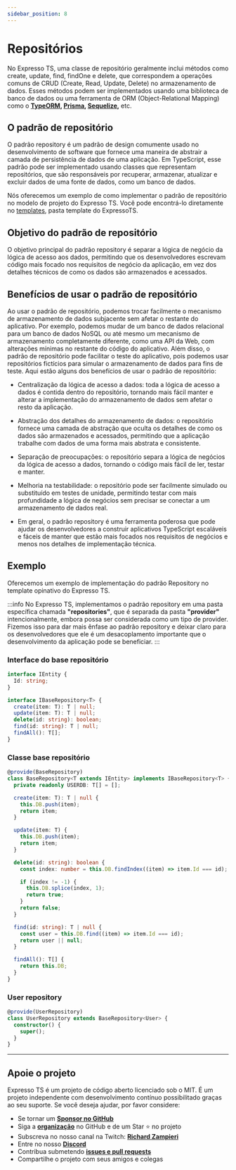 ```yaml
---
sidebar_position: 8
---
```


# Repositórios

No Expresso TS, uma classe de repositório geralmente inclui métodos como create, update, find, findOne e delete, que correspondem a operações comuns de CRUD (Create, Read, Update, Delete) no armazenamento de dados. Esses métodos podem ser implementados usando uma biblioteca de banco de dados ou uma ferramenta de ORM (Object-Relational Mapping) como o **[TypeORM](https://typeorm.io/), [Prisma](https://www.prisma.io/), [Sequelize](https://sequelize.org/),** etc.

## O padrão de repositório

O padrão repository é um padrão de design comumente usado no desenvolvimento de software que fornece uma maneira de abstrair a camada de persistência de dados de uma aplicação. Em TypeScript, esse padrão pode ser implementado usando classes que representam repositórios, que são responsáveis por recuperar, armazenar, atualizar e excluir dados de uma fonte de dados, como um banco de dados.

Nós oferecemos um exemplo de como implementar o padrão de repositório no modelo de projeto do Expresso TS. Você pode encontrá-lo diretamente no [templates](https://github.com/expressots/expressots/tree/main/templates), pasta template do ExpressoTS.

## Objetivo do padrão de repositório

O objetivo principal do padrão repository é separar a lógica de negócio da lógica de acesso aos dados, permitindo que os desenvolvedores escrevam código mais focado nos requisitos de negócio da aplicação, em vez dos detalhes técnicos de como os dados são armazenados e acessados.

## Benefícios de usar o padrão de repositório

Ao usar o padrão de repositório, podemos trocar facilmente o mecanismo de armazenamento de dados subjacente sem afetar o restante do aplicativo. Por exemplo, podemos mudar de um banco de dados relacional para um banco de dados NoSQL ou até mesmo um mecanismo de armazenamento completamente diferente, como uma API da Web, com alterações mínimas no restante do código do aplicativo. Além disso, o padrão de repositório pode facilitar o teste do aplicativo, pois podemos usar repositórios fictícios para simular o armazenamento de dados para fins de teste. Aqui estão alguns dos benefícios de usar o padrão de repositório:

- Centralização da lógica de acesso a dados: toda a lógica de acesso a dados é contida dentro do repositório, tornando mais fácil manter e alterar a implementação do armazenamento de dados sem afetar o resto da aplicação.

- Abstração dos detalhes do armazenamento de dados: o repositório fornece uma camada de abstração que oculta os detalhes de como os dados são armazenados e acessados, permitindo que a aplicação trabalhe com dados de uma forma mais abstrata e consistente.

- Separação de preocupações: o repositório separa a lógica de negócios da lógica de acesso a dados, tornando o código mais fácil de ler, testar e manter.

- Melhoria na testabilidade: o repositório pode ser facilmente simulado ou substituído em testes de unidade, permitindo testar com mais profundidade a lógica de negócios sem precisar se conectar a um armazenamento de dados real.

- Em geral, o padrão repository é uma ferramenta poderosa que pode ajudar os desenvolvedores a construir aplicativos TypeScript escaláveis e fáceis de manter que estão mais focados nos requisitos de negócios e menos nos detalhes de implementação técnica.

## Exemplo

Oferecemos um exemplo de implementação do padrão Repository no template opinativo do Expresso TS.

:::info
No Expresso TS, implementamos o padrão repository em uma pasta específica chamada  **"repositories"**, que é separada da pasta **"provider"** intencionalmente, embora possa ser considerada como um tipo de provider. Fizemos isso para dar mais ênfase ao padrão repository e deixar claro para os desenvolvedores que ele é um desacoplamento importante que o desenvolvimento da aplicação pode se beneficiar.
:::

### Interface do base repositório

```typescript
interface IEntity {
  Id: string;
}

interface IBaseRepository<T> {
  create(item: T): T | null;
  update(item: T): T | null;
  delete(id: string): boolean;
  find(id: string): T | null;
  findAll(): T[];
}
```

### Classe base repositório

```typescript
@provide(BaseRepository)
class BaseRepository<T extends IEntity> implements IBaseRepository<T> {
  private readonly USERDB: T[] = [];

  create(item: T): T | null {
    this.DB.push(item);
    return item;
  }

  update(item: T) {
    this.DB.push(item);
    return item;
  }

  delete(id: string): boolean {
    const index: number = this.DB.findIndex((item) => item.Id === id);

    if (index != -1) {
      this.DB.splice(index, 1);
      return true;
    }
    return false;
  }

  find(id: string): T | null {
    const user = this.DB.find((item) => item.Id === id);
    return user || null;
  }

  findAll(): T[] {
    return this.DB;
  }
}
```

### User repository

```typescript
@provide(UserRepository)
class UserRepository extends BaseRepository<User> {
  constructor() {
    super();
  }
}
```

---

## Apoie o projeto

Expresso TS é um projeto de código aberto licenciado sob o MIT. É um projeto independente com desenvolvimento contínuo possibilitado graças ao seu suporte. Se você deseja ajudar, por favor considere:

- Se tornar um **[Sponsor no GitHub](https://github.com/sponsors/expressots)**
- Siga a **[organização](https://github.com/expressots)** no GitHub e de um Star ⭐ no projeto
- Subscreva no nosso canal na Twitch: **[Richard Zampieri](https://www.twitch.tv/richardzampieri)**
- Entre no nosso **[Discord](https://discord.com/invite/PyPJfGK)**
- Contribua submetendo **[issues e pull requests](https://github.com/expressots/expressots/issues/new/choose)**
- Compartilhe o projeto com seus amigos e colegas